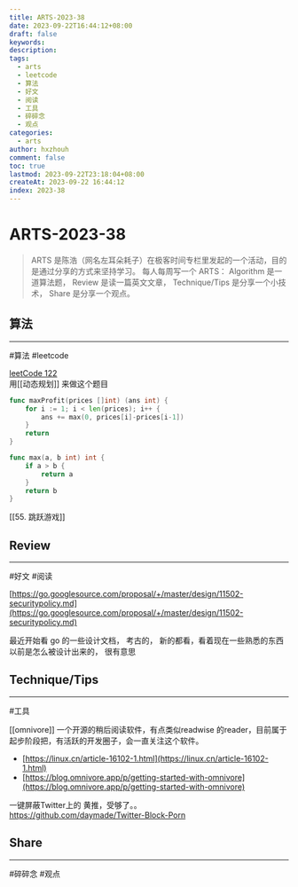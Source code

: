 ```yaml
---
title: ARTS-2023-38
date: 2023-09-22T16:44:12+08:00
draft: false
keywords: 
description: 
tags:
  - arts
  - leetcode
  - 算法
  - 好文
  - 阅读
  - 工具
  - 碎碎念
  - 观点
categories:
  - arts
author: hxzhouh
comment: false
toc: true
lastmod: 2023-09-22T23:18:04+08:00
createAt: 2023-09-22 16:44:12
index: 2023-38
---
```

# ARTS-2023-38

>ARTS 是陈浩（网名左耳朵耗子）在极客时间专栏里发起的一个活动，目的是通过分享的方式来坚持学习。 每人每周写一个 ARTS： Algorithm 是一道算法题， Review 是读一篇英文文章， Technique/Tips 是分享一个小技术， Share 是分享一个观点。

<!-- more -->
## 算法
---
#算法 #leetcode

[leetCode 122  ](https://leetcode.cn/problems/best-time-to-buy-and-sell-stock-ii/description/?envType=study-plan-v2&envId=top-interview-150)  
用[[动态规划]]  来做这个题目
```go
func maxProfit(prices []int) (ans int) {
    for i := 1; i < len(prices); i++ {
        ans += max(0, prices[i]-prices[i-1])
    }
    return
}

func max(a, b int) int {
    if a > b {
        return a
    }
    return b
}
```
[[55. 跳跃游戏]]

## Review
---
#好文 #阅读

[https://go.googlesource.com/proposal/+/master/design/11502-securitypolicy.md](https://go.googlesource.com/proposal/+/master/design/11502-securitypolicy.md)

最近开始看 go 的一些设计文档， 考古的， 新的都看，看着现在一些熟悉的东西以前是怎么被设计出来的， 很有意思

## Technique/Tips
---
#工具  

[[omnivore]] 一个开源的稍后阅读软件，有点类似readwise 的reader，目前属于起步阶段把，有活跃的开发圈子，会一直关注这个软件。
- [https://linux.cn/article-16102-1.html](https://linux.cn/article-16102-1.html)
- [https://blog.omnivore.app/p/getting-started-with-omnivore](https://blog.omnivore.app/p/getting-started-with-omnivore)  

一键屏蔽Twitter上的 黄推，受够了。。  
https://github.com/daymade/Twitter-Block-Porn

## Share
---
#碎碎念 #观点
